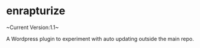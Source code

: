 enrapturize
===========

~Current Version:1.1~

A Wordpress plugin to experiment with auto updating outside the main repo.
